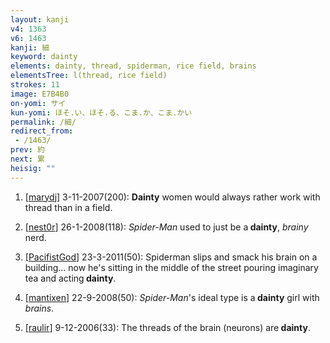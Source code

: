 ```yaml
---
layout: kanji
v4: 1363
v6: 1463
kanji: 細
keyword: dainty
elements: dainty, thread, spiderman, rice field, brains
elementsTree: l(thread, rice field)
strokes: 11
image: E7B4B0
on-yomi: サイ
kun-yomi: ほそ.い、ほそ.る、こま.か、こま.かい
permalink: /細/
redirect_from:
 - /1463/
prev: 約
next: 累
heisig: ""
---
```


1) [<a href="http://kanji.koohii.com/profile/marydj">marydj</a>] 3-11-2007(200): <strong>Dainty</strong> women would always rather work with thread than in a field.

2) [<a href="http://kanji.koohii.com/profile/nest0r">nest0r</a>] 26-1-2008(118): <em>Spider-Man</em> used to just be a<strong> dainty</strong>, <em>brainy</em> nerd.

3) [<a href="http://kanji.koohii.com/profile/PacifistGod">PacifistGod</a>] 23-3-2011(50): Spiderman slips and smack his brain on a building... now he&#039;s sitting in the middle of the street pouring imaginary tea and acting<strong> dainty</strong>.

4) [<a href="http://kanji.koohii.com/profile/mantixen">mantixen</a>] 22-9-2008(50): <em>Spider-Man</em>&#039;s ideal type is a<strong> dainty</strong> girl with <em>brains</em>.

5) [<a href="http://kanji.koohii.com/profile/raulir">raulir</a>] 9-12-2006(33): The threads of the brain (neurons) are<strong> dainty</strong>.

